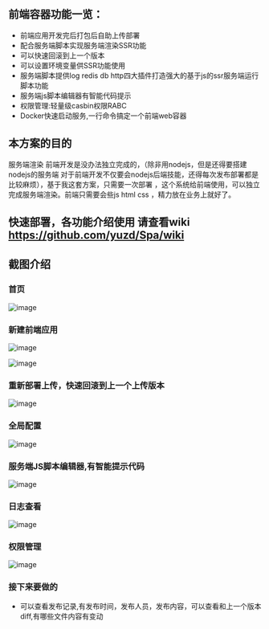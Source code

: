 ## 前端容器功能一览：
- 前端应用开发完后打包后自助上传部署
- 配合服务端脚本实现服务端渲染SSR功能
- 可以快速回滚到上一个版本
- 可以设置环境变量供SSR功能使用
- 服务端脚本提供log redis db http四大插件打造强大的基于js的ssr服务端运行脚本功能
- 服务端js脚本编辑器有智能代码提示
- 权限管理:轻量级casbin权限RABC
- Docker快速启动服务,一行命令搞定一个前端web容器

## 本方案的目的

服务端渲染 前端开发是没办法独立完成的，（除非用nodejs，但是还得要搭建nodejs的服务端 对于前端开发不仅要会nodejs后端技能，还得每次发布部署都是比较麻烦），基于我这套方案，只需要一次部署 ，这个系统给前端使用，可以独立完成服务端渲染。前端只需要会些js html css ，精力放在业务上就好了。

## 快速部署，各功能介绍使用 请查看wiki  https://github.com/yuzd/Spa/wiki

## 截图介绍


### 首页
![image](https://images4.c-ctrip.com/target/zb0g1d000001eeg3h59E0.png)


### 新建前端应用
![image](https://images4.c-ctrip.com/target/zb0j1d000001ed9vpCE40.png)

![image](https://images4.c-ctrip.com/target/zb091d000001eg5teF67C.png)

### 重新部署上传，快速回滚到上一个上传版本
![image](https://images4.c-ctrip.com/target/zb0d1d000001eca8g5E55.png)

### 全局配置
![image](https://images4.c-ctrip.com/target/zb0a1d000001ef32eC2D8.png)

### 服务端JS脚本编辑器,有智能提示代码
![image](https://images4.c-ctrip.com/target/zb0h1d000001eleyd2B05.png)

### 日志查看
![image](https://images4.c-ctrip.com/target/zb0s1d000001ekn161874.png)

### 权限管理
![image](https://dimg04.c-ctrip.com/images/0v52m120009fxw6gcB3A4.png)

### 接下来要做的
- 可以查看发布记录,有发布时间，发布人员，发布内容，可以查看和上一个版本diff,有哪些文件内容有变动

